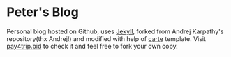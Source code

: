 # Peter's Blog

Personal blog hosted on Github, uses [Jekyll](http://jekyllrb.com/), forked from Andrej Karpathy's repository(thx Andrej!) and modified with help of [carte](https://github.com/Wiredcraft/carte) template. Visit [pay4trip.bid](http://pay4trip.bid) to check it and feel free to fork your own copy.
